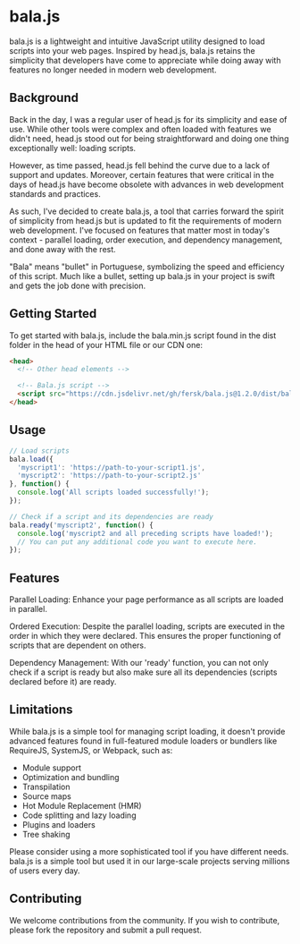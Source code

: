 # bala.js

bala.js is a lightweight and intuitive JavaScript utility designed to load scripts into your web pages. Inspired by head.js, bala.js retains the simplicity that developers have come to appreciate while doing away with features no longer needed in modern web development.

## Background

Back in the day, I was a regular user of head.js for its simplicity and ease of use. While other tools were complex and often loaded with features we didn't need, head.js stood out for being straightforward and doing one thing exceptionally well: loading scripts.

However, as time passed, head.js fell behind the curve due to a lack of support and updates. Moreover, certain features that were critical in the days of head.js have become obsolete with advances in web development standards and practices.

As such, I've decided to create bala.js, a tool that carries forward the spirit of simplicity from head.js but is updated to fit the requirements of modern web development. I've focused on features that matter most in today's context - parallel loading, order execution, and dependency management, and done away with the rest.

"Bala" means "bullet" in Portuguese, symbolizing the speed and efficiency of this script. Much like a bullet, setting up bala.js in your project is swift and gets the job done with precision.

## Getting Started

To get started with bala.js, include the bala.min.js script found in the dist folder in the head of your HTML file or our CDN one:

```html
<head>
  <!-- Other head elements -->

  <!-- Bala.js script -->
  <script src="https://cdn.jsdelivr.net/gh/fersk/bala.js@1.2.0/dist/bala.min.js"></script>
</head>
```
## Usage

```javascript
// Load scripts
bala.load({
  'myscript1': 'https://path-to-your-script1.js',
  'myscript2': 'https://path-to-your-script2.js'
}, function() {
  console.log('All scripts loaded successfully!');
});

// Check if a script and its dependencies are ready
bala.ready('myscript2', function() {
  console.log('myscript2 and all preceding scripts have loaded!');
  // You can put any additional code you want to execute here.
});
```

## Features
Parallel Loading: Enhance your page performance as all scripts are loaded in parallel.

Ordered Execution: Despite the parallel loading, scripts are executed in the order in which they were declared. This ensures the proper functioning of scripts that are dependent on others.

Dependency Management: With our 'ready' function, you can not only check if a script is ready but also make sure all its dependencies (scripts declared before it) are ready.

## Limitations
While bala.js is a simple tool for managing script loading, it doesn't provide advanced features found in full-featured module loaders or bundlers like RequireJS, SystemJS, or Webpack, such as:

* Module support
* Optimization and bundling
* Transpilation
* Source maps
* Hot Module Replacement (HMR)
* Code splitting and lazy loading
* Plugins and loaders
* Tree shaking

Please consider using a more sophisticated tool if you have different needs. bala.js is a simple tool but used it in our large-scale projects serving millions of users every day.

## Contributing
We welcome contributions from the community. If you wish to contribute, please fork the repository and submit a pull request.

